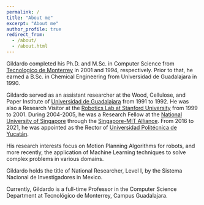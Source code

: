 ```yaml
---
permalink: /
title: "About me"
excerpt: "About me"
author_profile: true
redirect_from:
  - /about/
  - /about.html
---
```

Gildardo completed his Ph.D. and M.Sc. in Computer Science from [Tecnologico de Monterrey](https://tec.mx/es) in 2001 and 1994, respectively. Prior to that, he earned a B.Sc. in Chemical Engineering from Universidad de Guadalajara in 1990.

Gildardo served as an assistant researcher at the Wood, Cellulose, and Paper Institute of [Universidad de Guadalajara](https://www.udg.mx) from 1991 to 1992. He was also a Research Visitor at the [Robotics Lab at Stanford University](https://ai.stanford.edu) from 1999 to 2001. During 2004-2005, he was a Research Fellow at the [National University of Singapore](https://www.nus.edu.sg) through the [Singapore-MIT Alliance](https://smart.mit.edu). From 2016 to 2021, he was appointed as the Rector of [Universidad Politécnica de Yucatán](https://www.upy.edu.mx).

His research interests focus on Motion Planning Algorithms for robots, and more recently, the application of Machine Learning techniques to solve complex problems in various domains.

Gildardo holds the title of National Researcher, Level I, by the Sistema Nacional de Investigadores in Mexico.

Currently, Gildardo is a full-time Professor in the Computer Science Department at Tecnológico de Monterrey, Campus Guadalajara.

